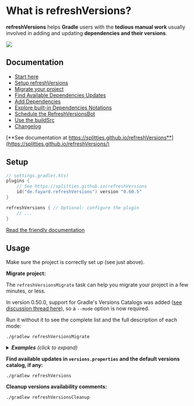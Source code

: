 # What is refreshVersions?

**refreshVersions** helps **Gradle** users with the **tedious manual work** usually involved in adding and updating **dependencies and their versions**.

[![](https://raw.githubusercontent.com/jmfayard/refreshVersions/main/docs/img/screencast.png)](http://www.youtube.com/watch?v=VhYERonB8co "Gradle refreshVersions")

## Documentation

- [Start here](https://splitties.github.io/refreshVersions/)
- [Setup refreshVersions](https://splitties.github.io/refreshVersions/setup/)
- [Migrate your project](https://splitties.github.io/refreshVersions/migrate/)
- [Find Available Dependencies Updates](https://splitties.github.io/refreshVersions/update-dependencies/)
- [Add Dependencies](https://splitties.github.io/refreshVersions/add-dependencies/)
- [Explore built-in Dependencies Notations](https://splitties.github.io/refreshVersions/dependency-notations/)
- [Schedule the RefreshVersionsBot](https://splitties.github.io/refreshVersions/refreshversions-bot/)
- [Use the buildSrc](https://splitties.github.io/refreshVersions/gradle-buildsrcversions/)
- [Changelog](https://splitties.github.io/refreshVersions/CHANGELOG/)

[**See documentation at https://splitties.github.io/refreshVersions**](https://splitties.github.io/refreshVersions/)



## Setup

```kotlin
// settings.gradle(.kts)
plugins {
    // See https://splitties.github.io/refreshVersions
    id("de.fayard.refreshVersions") version "0.60.5"
}

refreshVersions { // Optional: configure the plugin
    // ...
}
```

[Read the friendly documentation](https://splitties.github.io/refreshVersions/setup/)


## Usage

Make sure the project is correctly set up (see just above).

**Migrate project:**

The `refreshVersionsMigrate` task can help you migrate your project in a few minutes, or less.

In version 0.50.0, support for Gradle's Versions Catalogs was added ([see discussion thread here](https://github.com/Splitties/refreshVersions/discussions/592)), so a `--mode` option is now required.

Run it without it to see the complete list and the full description of each mode:

```shell
./gradlew refreshVersionsMigrate
```

<details>
<summary><i><strong>Examples</strong> (click to expand)</i></summary>

If you want to use only `versions.properties` and the [built-in dependencies notations](https://splitties.github.io/refreshVersions/dependency-notations/), run:

`./gradlew refreshVersionsMigrate --mode=VersionsPropertiesOnly`

To also use a versions catalog for non-built-in dependency notations, run:

`./gradlew refreshVersionsMigrate --mode=VersionCatalogAndVersionProperties`

</details>

**Find available updates in `versions.properties` and the default versions catalog, if any:**

`./gradlew refreshVersions`

**Cleanup versions availability comments:**

`./gradlew refreshVersionsCleanup`
